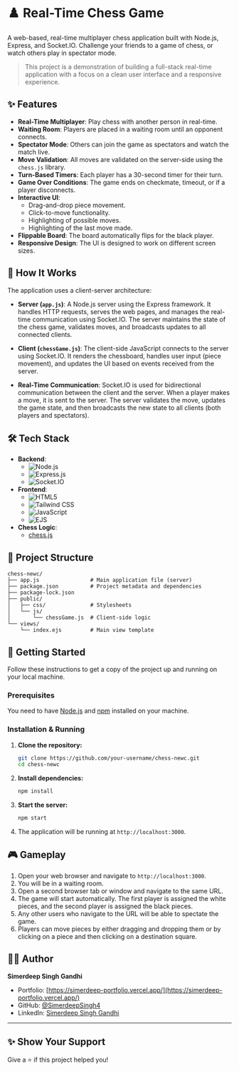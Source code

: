 # ♟️ Real-Time Chess Game

A web-based, real-time multiplayer chess application built with Node.js, Express, and Socket.IO. Challenge your friends to a game of chess, or watch others play in spectator mode.

> This project is a demonstration of building a full-stack real-time application with a focus on a clean user interface and a responsive experience.

## ✨ Features

-   **Real-Time Multiplayer**: Play chess with another person in real-time.
-   **Waiting Room**: Players are placed in a waiting room until an opponent connects.
-   **Spectator Mode**: Others can join the game as spectators and watch the match live.
-   **Move Validation**: All moves are validated on the server-side using the `chess.js` library.
-   **Turn-Based Timers**: Each player has a 30-second timer for their turn.
-   **Game Over Conditions**: The game ends on checkmate, timeout, or if a player disconnects.
-   **Interactive UI**:
    -   Drag-and-drop piece movement.
    -   Click-to-move functionality.
    -   Highlighting of possible moves.
    -   Highlighting of the last move made.
-   **Flippable Board**: The board automatically flips for the black player.
-   **Responsive Design**: The UI is designed to work on different screen sizes.

## 🔧 How It Works

The application uses a client-server architecture:

-   **Server (`app.js`)**: A Node.js server using the Express framework. It handles HTTP requests, serves the web pages, and manages the real-time communication using Socket.IO. The server maintains the state of the chess game, validates moves, and broadcasts updates to all connected clients.

-   **Client (`chessGame.js`)**: The client-side JavaScript connects to the server using Socket.IO. It renders the chessboard, handles user input (piece movement), and updates the UI based on events received from the server.

-   **Real-Time Communication**: Socket.IO is used for bidirectional communication between the client and the server. When a player makes a move, it is sent to the server. The server validates the move, updates the game state, and then broadcasts the new state to all clients (both players and spectators).

## 🛠️ Tech Stack

-   **Backend**:
    -   ![Node.js](https://img.shields.io/badge/Node.js-339933?style=for-the-badge&logo=node.js&logoColor=white)
    -   ![Express.js](https://img.shields.io/badge/Express.js-000000?style=for-the-badge&logo=express&logoColor=white)
    -   ![Socket.IO](https://img.shields.io/badge/Socket.io-010101?style=for-the-badge&logo=socket.io&logoColor=white)
-   **Frontend**:
    -   ![HTML5](https://img.shields.io/badge/HTML5-E34F26?style=for-the-badge&logo=html5&logoColor=white)
    -   ![Tailwind CSS](https://img.shields.io/badge/Tailwind_CSS-38B2AC?style=for-the-badge&logo=tailwind-css&logoColor=white)
    -   ![JavaScript](https://img.shields.io/badge/JavaScript-F7DF1E?style=for-the-badge&logo=javascript&logoColor=black)
    -   ![EJS](https://img.shields.io/badge/EJS-9B59B6?style=for-the-badge&logo=ejs&logoColor=white)
-   **Chess Logic**:
    -   [chess.js](https://github.com/jhlywa/chess.js)

## 📂 Project Structure

```
chess-newc/
├── app.js                # Main application file (server)
├── package.json          # Project metadata and dependencies
├── package-lock.json
├── public/
│   ├── css/              # Stylesheets
│   └── js/
│       └── chessGame.js  # Client-side logic
└── views/
    └── index.ejs         # Main view template
```

## 🚀 Getting Started

Follow these instructions to get a copy of the project up and running on your local machine.

### Prerequisites

You need to have [Node.js](https://nodejs.org/) and [npm](https://www.npmjs.com/) installed on your machine.

### Installation & Running

1.  **Clone the repository:**
    ```bash
    git clone https://github.com/your-username/chess-newc.git
    cd chess-newc
    ```

2.  **Install dependencies:**
    ```bash
    npm install
    ```

3.  **Start the server:**
    ```bash
    npm start
    ```

4.  The application will be running at `http://localhost:3000`.

## 🎮 Gameplay

1.  Open your web browser and navigate to `http://localhost:3000`.
2.  You will be in a waiting room.
3.  Open a second browser tab or window and navigate to the same URL.
4.  The game will start automatically. The first player is assigned the white pieces, and the second player is assigned the black pieces.
5.  Any other users who navigate to the URL will be able to spectate the game.
6.  Players can move pieces by either dragging and dropping them or by clicking on a piece and then clicking on a destination square.

## 🙋‍♂️ Author

**Simerdeep Singh Gandhi**

- Portfolio: [https://simerdeep-portfolio.vercel.app/](https://simerdeep-portfolio.vercel.app/)
- GitHub: [@SimerdeepSingh4](https://github.com/SimerdeepSingh4)
- LinkedIn: [Simerdeep Singh Gandhi](https://www.linkedin.com/in/simerdeep-singh-gandhi-5569a7279/)

---

## ✨ Show Your Support

Give a ⭐️ if this project helped you!